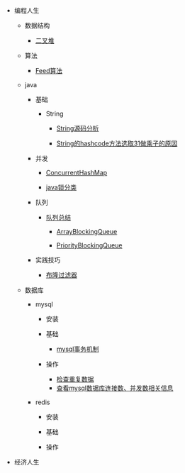 * 编程人生

    * 数据结构
            
        * [二叉堆](./md/data_structure/binary_heap/binary_heap.md)

    * 算法

        * [Feed算法](./md/algorithm/feed_algorithm.md)

    * java

        * 基础
            * String

                * [String源码分析](./md/java/base/string/String.md)

                * [String的hashcode方法选取31做乘子的原因](./md/java/base/string/hashcode_choose_31_reason.md)

        * 并发

            * [ConcurrentHashMap](./md/java/high_concurrence/ConcurrentHashMap/ConcurrentHashMap.md)

            * [java锁分类](./md/java/high_concurrence/锁/java锁分类.md)

        * 队列

            * [队列总结](./md/java/high_concurrence/queue/queue_summary.md)

                * [ArrayBlockingQueue](./md/java/high_concurrence/queue/ArrayBlockingQueue.md)

                * [PriorityBlockingQueue](./md/java/high_concurrence/queue/PriorityBlockingQueue.md)

        * 实践技巧
            * [布隆过滤器](./md/java/实践技巧/布隆过滤器.md)

    * 数据库

        * mysql

            * 安装

            * 基础
                * [mysql事务机制](./md/database/mysql/基础/事务.md)

            * 操作
                * [检查重复数据](./md/database/mysql/操作/检查重复数据.md)
                * [查看mysql数据库连接数、并发数相关信息](./md/database/mysql/操作/查看mysql数据库连接数、并发数相关信息.md)

        * redis

            * 安装

            * 基础

            * 操作

* 经济人生